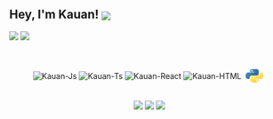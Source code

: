 ## Hey, I'm Kauan! <img src="https://media.giphy.com/media/AcfTF7tyikWyroP0x7/giphy.gif" width="51" align="center">

<img src="https://github-readme-stats-sigma-five.vercel.app/api?username=kauanzeraaa&theme=midnight-purple&show_icons=true" width="50%">  <img src="https://github-readme-stats-sigma-five.vercel.app/api/top-langs/?username=kauanzeraaa&layout=compact&theme=midnight-purple" width="46.03%">

##

<div style="display: inline_block" align="center"><br>
  <img align="center" alt="Kauan-Js" height="30" width="40" src="https://cdn.jsdelivr.net/gh/devicons/devicon/icons/javascript/javascript-original.svg">
  <img align="center" alt="Kauan-Ts" height="30" width="40" src="https://cdn.jsdelivr.net/gh/devicons/devicon/icons/java/java-original.svg">
  <img align="center" alt="Kauan-React" height="30" width="40" src="https://cdn.jsdelivr.net/gh/devicons/devicon/icons/csharp/csharp-original.svg">
  <img align="center" alt="Kauan-HTML" height="30" width="40" src="https://cdn.jsdelivr.net/gh/devicons/devicon/icons/kotlin/kotlin-original.svg">
  <img align="center" alt="Kauan-Python" height="30" width="40" src="https://raw.githubusercontent.com/devicons/devicon/master/icons/python/python-original.svg">
</div>

##

<div align="center">
  <a href="https://www.instagram.com/kauan.piacente/" target="_blank"><img src="https://img.shields.io/badge/-Instagram-%23E4405F?style=for-the-badge&logo=instagram&logoColor=white" target="_blank"></a> 
  <a href = "mailto:piacentekauan@gmail.com"><img src="https://img.shields.io/badge/-Gmail-%23333?style=for-the-badge&logo=gmail&logoColor=white" target="_blank"></a>
  <a href="https://www.linkedin.com/in/kauan-piacente-5718ba268/" target="_blank"><img src="https://img.shields.io/badge/-LinkedIn-%230077B5?style=for-the-badge&logo=linkedin&logoColor=white" target="_blank"></a> 
</div>
